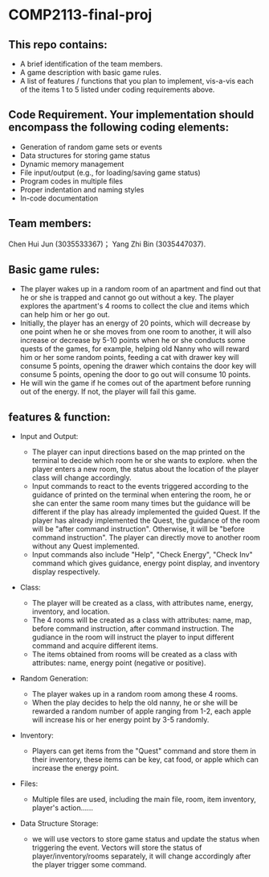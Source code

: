 # COMP2113-final-proj
## This repo contains:
- A brief identification of the team members.
- A game description with basic game rules.
- A list of features / functions that you plan to implement, vis-a-vis each of the items 1 to 5 listed under coding requirements above.
## Code Requirement. Your implementation should encompass the following coding elements:
- Generation of random game sets or events
- Data structures for storing game status
- Dynamic memory management
- File input/output (e.g., for loading/saving game status)
- Program codes in multiple files
- Proper indentation and naming styles
- In-code documentation
## Team members: 
Chen Hui Jun (3035533367)；
Yang Zhi Bin (3035447037).
## Basic game rules: 
- The player wakes up in a random room of an apartment and find out that he or she is trapped and cannot go out without a key. The player explores the apartment's 4 rooms to collect the clue and items which can help him or her go out. 
- Initially, the player has an energy of 20 points, which will decrease by one point when he or she moves from one room to another, it will also increase or decrease by 5-10 points when he or she conducts some quests of the games, for example, helping old Nanny who will reward him or her some random points, feeding a cat with drawer key will consume 5 points, opening the drawer which contains the door key will consume 5 points, opening the door to go out will consume 10 points. 
- He will win the game if he comes out of the apartment before running out of the energy. If not, the player will fail this game. 
## features & function: 
- Input and Output: 
  - The player can input directions based on the map printed on the terminal to decide which room he or she wants to explore. when the player enters a new room, the status about the location of the player class will change accordingly.
  - Input commands to react to the events triggered according to the guidance of printed on the terminal when entering the room, he or she can enter the same room many times but the guidance will be different if the play has already implemented the guided Quest. If the player has already implemented the Quest, the guidance of the room will be "after command instruction". Otherwise, it will be "before command instruction". The player can directly move to another room without any Quest implemented.
  - Input commands also include "Help", "Check Energy", "Check Inv" command which gives guidance, energy point display, and inventory display respectively.

- Class: 
  - The player will be created as a class, with attributes name, energy, inventory, and location. 
  - The 4 rooms will be created as a class with attributes: name, map, before command instruction, after command instruction. The gudiance in the room will instruct the player to input different command and acquire different items.
  - The items obtained from rooms will be created as a class with attributes: name, energy point (negative or positive).

- Random Generation:
  - The player wakes up in a random room among these 4 rooms.
  - When the play decides to help the old nanny, he or she will be rewarded a random number of apple ranging from 1-2, each apple will increase his or her energy point by 3-5 randomly. 

- Inventory: 
  - Players can get items from the "Quest" command and store them in their inventory, these items can be key, cat food, or apple which can increase the energy point.

- Files:
  - Multiple files are used, including the main file, room, item inventory, player's action......

- Data Structure Storage:
  - we will use vectors to store game status and update the status when triggering the event. Vectors will store the status of player/inventory/rooms separately, it will change accordingly after the player trigger some command.
